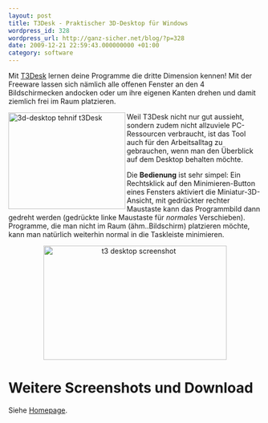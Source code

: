 ```yaml
---
layout: post
title: T3Desk - Praktischer 3D-Desktop für Windows
wordpress_id: 328
wordpress_url: http://ganz-sicher.net/blog/?p=328
date: 2009-12-21 22:59:43.000000000 +01:00
category: software
---
```

Mit [T3Desk](http://tehnif.com/T3Desk.aspx) lernen deine Programme die dritte Dimension kennen! Mit der Freeware lassen sich nämlich alle offenen Fenster an den 4 Bildschirmecken andocken oder um ihre eigenen Kanten drehen und damit ziemlich frei im Raum platzieren.

<img style="width: 233px; height: 193px;" src="{{site.baseurl}}/wp-content/uploads/3d-desktoptehnift3desk.png" alt="3d-desktop tehnif t3Desk" width="465" height="375" align="left" />

Weil T3Desk nicht nur gut aussieht, sondern zudem nicht allzuviele PC-Ressourcen verbraucht, ist das Tool auch für den Arbeitsalltag zu gebrauchen, wenn man den Überblick auf dem Desktop behalten möchte.

Die <strong>Bedienung</strong> ist sehr simpel: Ein Rechtsklick auf den Minimieren-Button eines Fensters aktiviert die Miniatur-3D-Ansicht, mit gedrückter rechter Maustaste kann das Programmbild dann gedreht werden (gedrückte linke Maustaste für <em>normales</em> Verschieben). Programme, die man nicht im Raum (ähm..Bildschirm) platzieren möchte, kann man natürlich weiterhin normal in die Taskleiste minimieren.

<div style="text-align: center;"><a href="{{site.baseurl}}/wp-content/uploads/t3-desktop-screenshot.jpg"><img class="aligncenter size-full wp-image-377" title="t3 desktop screenshot" src="http://ganz-sicher.net/blog/wp-content/uploads/t3-desktop-screenshot.jpg" alt="t3 desktop screenshot" width="365" height="228" /></a></div>

Weitere Screenshots und Download
================================
Siehe <a title="T3Desk Homepage" href="http://tehnif.com/T3Desk.aspx" target="_blank">Homepage</a>.

